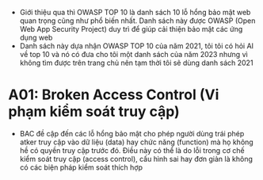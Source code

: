 - Giới thiệu qua thì OWASP TOP 10 là danh sách 10 lỗ hổng bảo mật web quan trọng cũng như phổ biến nhất. Danh sách này được OWASP (Open Web App Security Project) duy trì để giúp cải thiện bảo mật các ứng dụng web
- Danh sách này dựa nhận OWASP TOP 10 của năm 2021, tôi tôi có hỏi AI về top 10 và nó có đưa cho tôi một danh sách của năm 2023 nhưng vì không tìm được trên trang chủ nên tạm thời tôi sẽ dùng danh sách 2021

# A01: Broken Access Control (Vi phạm kiểm soát truy cập)
- BAC đề cập đến các lỗ hổng bảo mật cho phép người dùng trái phép atker truy cập vào dữ liệu (data) hay chức năng (function) mà họ không hề có quyền truy cập trước đó. Điều này có thể là do lỗi trong cơ chế kiểm soát truy cập (access control), cấu hình sai hay đơn giản là không có các biện pháp kiểm soát thích hợp
